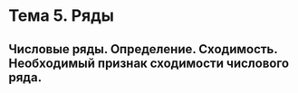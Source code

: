 # Тема 5. Ряды

## Числовые ряды. Определение. Сходимость. Необходимый признак сходимости числового ряда.